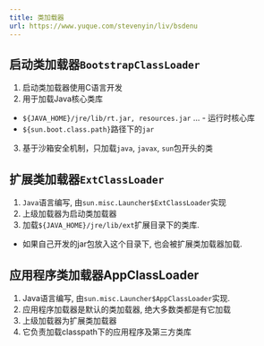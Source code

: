 ```yaml
---
title: 类加载器
url: https://www.yuque.com/stevenyin/liv/bsdenu
---
```


<a name="KX4je"></a>

## 启动类加载器`BootstrapClassLoader`

1. 启动类加载器使用C语言开发
2. 用于加载Java核心类库

- `${JAVA_HOME}/jre/lib/rt.jar, resources.jar` ... - 运行时核心库
- `${sun.boot.class.path}`路径下的`jar`

3. 基于沙箱安全机制，只加载`java`, `javax`, `sun`包开头的类 <a name="UfPEU"></a>

## 扩展类加载器`ExtClassLoader`

1. `Java`语言编写, 由`sun.misc.Launcher$ExtClassLoader`实现
2. 上级加载器为启动类加载器
3. 加载`${JAVA_HOME}/jre/lib/ext`扩展目录下的类库.

- 如果自己开发的jar包放入这个目录下, 也会被扩展类加载器加载. <a name="eTyvK"></a>

## 应用程序类加载器AppClassLoader

1. Java语言编写, 由`sun.misc.Launcher$AppClassLoader`实现.
2. 应用程序加载器是默认的类加载器, 绝大多数类都是有它加载
3. 上级加载器为扩展类加载器
4. 它负责加载classpath下的应用程序及第三方类库
